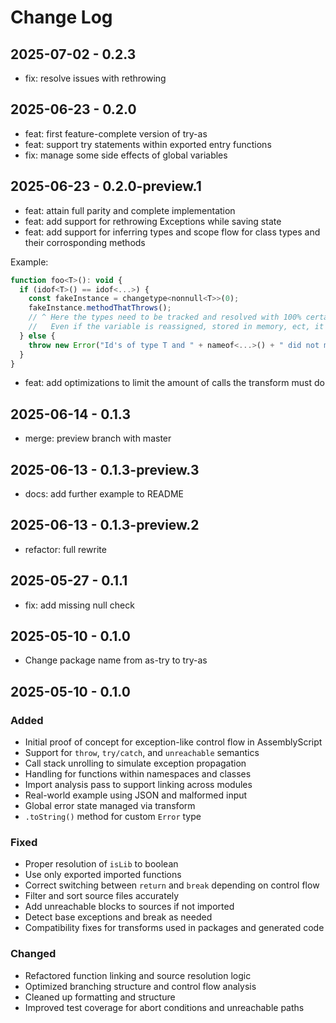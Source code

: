 # Change Log

## 2025-07-02 - 0.2.3

- fix: resolve issues with rethrowing

## 2025-06-23 - 0.2.0

- feat: first feature-complete version of try-as
- feat: support try statements within exported entry functions
- fix: manage some side effects of global variables

## 2025-06-23 - 0.2.0-preview.1

- feat: attain full parity and complete implementation
- feat: add support for rethrowing Exceptions while saving state
- feat: add support for inferring types and scope flow for class types and their corrosponding methods

Example:
```js
function foo<T>(): void {
  if (idof<T>() == idof<...>) {
    const fakeInstance = changetype<nonnull<T>>(0);
    fakeInstance.methodThatThrows();
    // ^ Here the types need to be tracked and resolved with 100% certainty
    //   Even if the variable is reassigned, stored in memory, ect, it works in my testing
  } else {
    throw new Error("Id's of type T and " + nameof<...>() + " did not match!");
  }
}
```

- feat: add optimizations to limit the amount of calls the transform must do

## 2025-06-14 - 0.1.3

- merge: preview branch with master

## 2025-06-13 - 0.1.3-preview.3

- docs: add further example to README

## 2025-06-13 - 0.1.3-preview.2

- refactor: full rewrite

## 2025-05-27 - 0.1.1

- fix: add missing null check

## 2025-05-10 - 0.1.0

- Change package name from as-try to try-as

## 2025-05-10 - 0.1.0

### Added

- Initial proof of concept for exception-like control flow in AssemblyScript
- Support for `throw`, `try/catch`, and `unreachable` semantics
- Call stack unrolling to simulate exception propagation
- Handling for functions within namespaces and classes
- Import analysis pass to support linking across modules
- Real-world example using JSON and malformed input
- Global error state managed via transform
- `.toString()` method for custom `Error` type

### Fixed

- Proper resolution of `isLib` to boolean
- Use only exported imported functions
- Correct switching between `return` and `break` depending on control flow
- Filter and sort source files accurately
- Add unreachable blocks to sources if not imported
- Detect base exceptions and break as needed
- Compatibility fixes for transforms used in packages and generated code

### Changed

- Refactored function linking and source resolution logic
- Optimized branching structure and control flow analysis
- Cleaned up formatting and structure
- Improved test coverage for abort conditions and unreachable paths
